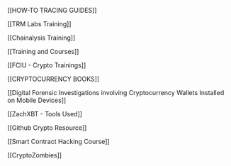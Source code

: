 [[HOW-TO TRACING GUIDES]]

[[TRM Labs Training]]

[[Chainalysis Training]]

[[Training and Courses]]

[[FCIU - Crypto Trainings]]

[[CRYPTOCURRENCY BOOKS]]

[[Digital Forensic Investigations involving Cryptocurrency Wallets Installed on Mobile Devices]]

[[ZachXBT - Tools Used]]

[[Github Crypto Resource]]

[[Smart Contract Hacking Course]]

[[CryptoZombies]]